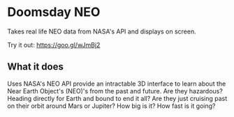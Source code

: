 # Doomsday NEO

Takes real life NEO data from NASA's API and displays on screen.

Try it out: https://goo.gl/wJmBj2

## What it does
Uses NASA's NEO API provide an intractable 3D interface to learn about the Near Earth Object's (NEO)'s from the past and future. Are they hazardous? Heading directly for Earth and bound to end it all? Are they just cruising past on their orbit around Mars or Jupiter? How big is it? How fast is it going?

